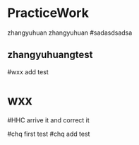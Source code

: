 # PracticeWork
zhangyuhuan
zhangyuhuan
#sadasdsadsa

## zhangyuhuangtest
#wxx add test
# wxx


#HHC arrive it and correct it 

#chq first test
#chq add test
